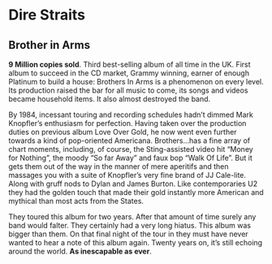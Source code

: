 # Dire Straits
## Brother in Arms

**9 Million copies sold**. Third best-selling album of all time in the UK. First album to succeed in the CD market, Grammy winning, earner of enough Platinum to build a house: Brothers In Arms is a phenomenon on every level. Its production raised the bar for all music to come, its songs and videos became household items. It also almost destroyed the band.

By 1984, incessant touring and recording schedules hadn’t dimmed Mark Knopfler’s enthusiasm for perfection. Having taken over the production duties on previous album Love Over Gold, he now went even further towards a kind of pop-oriented Americana. Brothers…has a fine array of chart moments, including, of course, the Sting-assisted video hit “Money for Nothing”, the moody “So far Away” and faux bop “Walk Of Life”. But it gets them out of the way in the manner of mere aperitifs and then massages you with a suite of Knopfler’s very fine brand of JJ Cale-lite. Along with gruff nods to Dylan and James Burton. Like contemporaries U2 they had the golden touch that made their gold instantly more American and mythical than most acts from the States.

They toured this album for two years. After that amount of time surely any band would falter. They certainly had a very long hiatus. This album was bigger than them. On that final night of the tour in they must have never wanted to hear a note of this album again. Twenty years on, it’s still echoing around the world. **As inescapable as ever**.